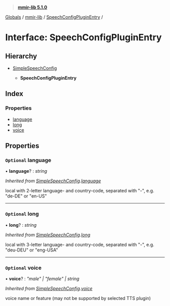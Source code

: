 > **[mmir-lib 5.1.0](../README.md)**

[Globals](../README.md) / [mmir-lib](../modules/mmir_lib.md) / [SpeechConfigPluginEntry](mmir_lib.speechconfigpluginentry.md) /

# Interface: SpeechConfigPluginEntry

## Hierarchy

* [SimpleSpeechConfig](mmir_lib.simplespeechconfig.md)

  * **SpeechConfigPluginEntry**

## Index

### Properties

* [language](mmir_lib.speechconfigpluginentry.md#optional-language)
* [long](mmir_lib.speechconfigpluginentry.md#optional-long)
* [voice](mmir_lib.speechconfigpluginentry.md#optional-voice)

## Properties

### `Optional` language

• **language**? : *string*

*Inherited from [SimpleSpeechConfig](mmir_lib.simplespeechconfig.md).[language](mmir_lib.simplespeechconfig.md#optional-language)*

local with 2-letter language- and country-code, separated with "-", e.g. "de-DE" or "en-US"

___

### `Optional` long

• **long**? : *string*

*Inherited from [SimpleSpeechConfig](mmir_lib.simplespeechconfig.md).[long](mmir_lib.simplespeechconfig.md#optional-long)*

local with 3-letter language- and country-code, separated with "-", e.g. "deu-DEU" or "eng-USA"

___

### `Optional` voice

• **voice**? : *"male" | "female" | string*

*Inherited from [SimpleSpeechConfig](mmir_lib.simplespeechconfig.md).[voice](mmir_lib.simplespeechconfig.md#optional-voice)*

voice name or feature (may not be supported by selected TTS plugin)
